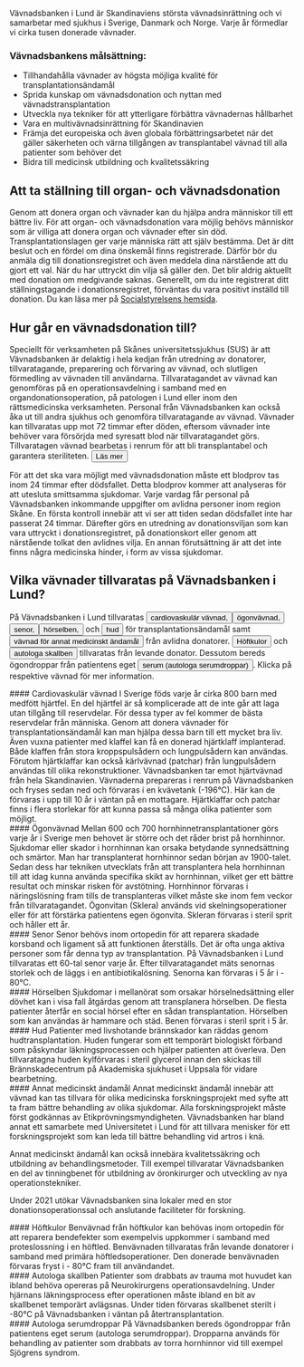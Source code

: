 

Vävnadsbanken i Lund är Skandinaviens största vävnadsinrättning och vi samarbetar med sjukhus i Sverige, Danmark och Norge. Varje år förmedlar vi cirka tusen donerade vävnader.

### Vävnadsbankens målsättning:
-	Tillhandahålla vävnader av högsta möjliga kvalité för transplantationsändamål
-	Sprida kunskap om vävnadsdonation och nyttan med vävnadstransplantation
-	Utveckla nya tekniker för att ytterligare förbättra vävnadernas hållbarhet
-	Vara en multivävnadsinrättning för Skandinavien
-	Främja det europeiska och även globala förbättringsarbetet när det gäller säkerheten och värna tillgången av transplantabel vävnad till alla patienter som behöver det
-	Bidra till medicinsk utbildning och kvalitetssäkring

## Att ta ställning till organ- och vävnadsdonation
Genom att donera organ och vävnader kan du hjälpa andra människor till ett bättre liv. För att organ- och vävnadsdonation vara möjlig behövs människor som är villiga att donera organ och vävnader efter sin död. Transplantationslagen ger varje människa rätt att själv bestämma. Det är ditt beslut och en fördel om dina önskemål finns registrerade. Därför bör du anmäla dig till donationsregistret och även meddela dina närstående att du gjort ett val.  När du har uttryckt din vilja så gäller den. Det blir aldrig aktuellt med donation om medgivande saknas. Generellt, om du inte registrerat ditt ställningstagande i donationsregistret, förväntas du vara positivt inställd till donation.  Du kan läsa mer på [Socialstyrelsens hemsida](https://www.socialstyrelsen.se/donationsregistret/).

## Hur går en vävnadsdonation till?
Speciellt för verksamheten på Skånes universitetssjukhus (SUS) är att Vävnadsbanken är delaktig i hela kedjan från utredning av donatorer, tillvaratagande, preparering och förvaring av vävnad, och slutligen förmedling av vävnaden till användarna. Tillvaratagandet av vävnad kan genomföras på en operationsavdelning i samband med en organdonationsoperation, på patologen i Lund eller inom den rättsmedicinska verksamheten. Personal från Vävnadsbanken kan också åka ut till andra sjukhus och genomföra tillvaratagande av vävnad.
Vävnader kan tillvaratas upp mot 72 timmar efter döden, eftersom vävnader inte behöver vara försörjda med syresatt blod när tillvaratagandet görs. Tillvaratagen vävnad bearbetas i renrum för att bli transplantabel och garantera steriliteten. 
<button class="collapsible2" id="yaml">Läs mer</button>
<div class="content" id="yamldata" markdown="1">
  För att det ska vara möjligt med vävnadsdonation måste ett blodprov tas inom 24 timmar efter dödsfallet. Detta blodprov kommer att analyseras för att utesluta smittsamma sjukdomar. Varje vardag får personal på Vävnadsbanken inkommande uppgifter om avlidna personer inom region Skåne. En första kontroll innebär att vi ser att tiden sedan dödsfallet inte har passerat 24 timmar. Därefter görs en utredning av donationsviljan som kan vara uttryckt i donationsregistret, på donationskort eller genom att närstående tolkat den avlidnes vilja. En annan förutsättning är att det inte finns några medicinska hinder, i form av vissa sjukdomar.
</div>

## Vilka vävnader tillvaratas på Vävnadsbanken i Lund?
På Vävnadsbanken i Lund tillvaratas <button class="collapsible" id="card">cardiovaskulär vävnad,</button><button class="collapsible" id="eyes">ögonvävnad,</button><button class="collapsible" id="senor">senor,</button><button class="collapsible" id="horselben">hörselben,</button> och <button class="collapsible" id="hud">hud</button> för transplantationsändamål samt <button class="collapsible" id="annat">vävnad för annat medicinskt ändamål</button> från avlidna donatorer. <button class="collapsible" id="hoft">Höftkulor</button> och <button class="collapsible" id="skallben">autologa skallben</button> tillvaratas från levande donator. Dessutom bereds ögondroppar från patientens eget <button class="collapsible" id="serum">serum (autologa serumdroppar)</button>. Klicka på respektive vävnad för mer information. 

<div class="content" id="carddata" markdown="1">
#### Cardiovaskulär vävnad
I Sverige föds varje år cirka 800 barn med medfött hjärtfel. En del hjärtfel är så komplicerade att de inte går att laga utan tillgång till reservdelar. För dessa typer av fel kommer de bästa reservdelar från människa. Genom att donera vävnader för transplantationsändamål kan man hjälpa dessa barn till ett mycket bra liv. Även vuxna patienter med klaffel kan få en donerad hjärtklaff implanterad. Både klaffen från stora kroppspulsådern och lungpulsådern kan användas. Förutom hjärtklaffar kan också kärlvävnad (patchar) från lungpulsådern användas till olika rekonstruktioner. 
Vävnadsbanken tar emot hjärtvävnad från hela Skandinavien. Vävnaderna prepareras i renrum på Vävnadsbanken och fryses sedan ned och förvaras i en kvävetank (-196°C). Här kan de förvaras i upp till 10 år i väntan på en mottagare. Hjärtklaffar och patchar finns i flera storlekar för att kunna passa så många olika patienter som möjligt. 
</div>
<div class="content" id="eyesdata" markdown="1">
#### Ögonvävnad
Mellan 600 och 700 hornhinnetransplantationer görs varje år i Sverige men behovet är större och det råder brist på hornhinnor. Sjukdomar eller skador i hornhinnan kan orsaka betydande synnedsättning och smärtor. Man har transplanterat hornhinnor sedan början av 1900-talet. Sedan dess har tekniken utvecklats från att transplantera hela hornhinnan till att idag kunna använda specifika skikt av hornhinnan, vilket ger ett bättre resultat och minskar risken för avstötning. Hornhinnor förvaras i näringslösning fram tills de transplanteras vilket måste ske inom fem veckor från tillvaratagandet.
Ögonvitan (Sklera) används vid skelningsoperationer eller för att förstärka patientens egen ögonvita. Skleran förvaras i steril sprit och håller ett år.
</div>

<div class="content" id="senordata" markdown="1">
#### Senor
Senor behövs inom ortopedin för att reparera skadade korsband och ligament så att funktionen återställs. Det är ofta unga aktiva personer som får denna typ av transplantation. 
På Vävnadsbanken i Lund tillvaratas ett 60-tal senor varje år. Efter tillvaratagandet mäts senornas storlek och de läggs i en antibiotikalösning. Senorna kan förvaras i 5 år i - 80°C.
</div>


<div class="content" id="horselbendata" markdown="1">
#### Hörselben
Sjukdomar i mellanörat som orsakar hörselnedsättning eller dövhet kan i visa fall åtgärdas genom att transplanera hörselben. De flesta patienter återfår en social hörsel efter en sådan transplantation. Hörselben som kan användas är hammare och städ. Benen förvaras i steril sprit i 5 år.
</div>

<div class="content" id="huddata" markdown="1">
#### Hud
Patienter med livshotande brännskador kan räddas genom hudtransplantation. Huden fungerar som ett temporärt biologiskt förband som påskyndar läkningsprocessen och hjälper patienten att överleva. 
Den tillvaratagna huden kylförvaras i steril glycerol innan den skickas till Brännskadecentrum på Akademiska sjukhuset i Uppsala för vidare bearbetning. 
</div>

<div class="content" id="annatdata" markdown="1">
#### Annat medicinskt ändamål
Annat medicinskt ändamål innebär att vävnad kan tas tillvara för olika medicinska forskningsprojekt med syfte att ta fram bättre behandling av olika sjukdomar. Alla forskningsprojekt måste först godkännas av Etikprövningsmyndigheten.
Vävnadsbanken har bland annat ett samarbete med Universitetet i Lund för att tillvara menisker för ett forskningsprojekt som kan leda till bättre behandling vid artros i knä.

Annat medicinskt ändamål kan också innebära kvalitetssäkring och utbildning av behandlingsmetoder. Till exempel tillvaratar Vävnadsbanken en del av tinningbenet för utbildning av öronkirurger och utveckling av nya operationstekniker.

Under 2021 utökar Vävnadsbanken sina lokaler med en stor donationsoperationssal och anslutande faciliteter för forskning.
</div>

<div class="content" id="hoftdata" markdown="1">
#### Höftkulor
Benvävnad från höftkulor kan behövas inom ortopedin för att reparera bendefekter som exempelvis uppkommer i samband med proteslossning i en höftled. 
Benvävnaden tillvaratas från levande donatorer i samband med primära höftledsoperationer. Den donerade benvävnaden förvaras fryst i - 80°C fram till användandet.  

</div>

<div class="content" id="skallbendata" markdown="1">
#### Autologa skallben
Patienter som drabbats av trauma mot huvudet kan ibland behöva opereras på Neurokirurgens operationsavdelning. Under hjärnans läkningsprocess efter operationen måste ibland en bit av skallbenet temporärt avlägsnas. Under tiden förvaras skallbenet sterilt i -80°C på Vävnadsbanken i väntan på återtransplantation.
 
</div>


<div class="content" id="serumdata" markdown="1">
#### Autologa serumdroppar
På Vävnadsbanken bereds ögondroppar från patientens eget serum (autologa serumdroppar). Dropparna används för behandling av patienter som drabbats av torra hornhinnor vid till exempel Sjögrens syndrom. 
</div>



